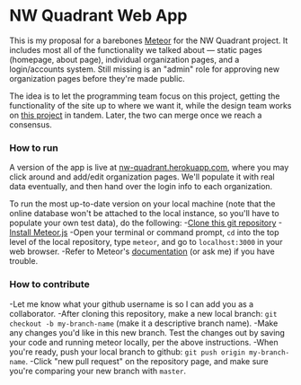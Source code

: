 # NW Quadrant Web App

This is my proposal for a barebones [Meteor](https://www.meteor.com/) for the NW Quadrant project.  It includes most all of the functionality we talked about — static pages (homepage, about page), individual organization pages, and a login/accounts system.  Still missing is an "admin" role for approving new organization pages before they're made public.

The idea is to let the programming team focus on this project, getting the functionality of the site up to where we want it, while the design team works on [this project](https://github.com/petestreet/nw_quadrant_mockups) in tandem.  Later, the two can merge once we reach a consensus.

### How to run

A version of the app is live at [nw-quadrant.herokuapp.com](nw-quadrant.herokuapp.com), where you may click around and add/edit organization pages.  We'll populate it with real data eventually, and then hand over the login info to each organization.  

To run the most up-to-date version on your local machine (note that the online database won't be attached to the local instance, so you'll have to populate your own test data), do the following:
-[Clone this git repository](https://help.github.com/articles/cloning-a-repository/)
-[Install Meteor.js](https://www.meteor.com/install)
-Open your terminal or command prompt, `cd` into the top level of the local repository, type `meteor`, and go to `localhost:3000` in your web browser.
-Refer to Meteor's [documentation](http://docs.meteor.com) (or ask me) if you have trouble.

### How to contribute

-Let me know what your github username is so I can add you as a collaborator.
-After cloning this repository, make a new local branch: `git checkout -b my-branch-name` (make it a descriptive branch name).
-Make any changes you'd like in this new branch.  Test the changes out by saving your code and running meteor locally, per the above instructions.
-When you're ready, push your local branch to github: `git push origin my-branch-name`.
-Click "new pull request" on the repository page, and make sure you're comparing your new branch with `master`.
